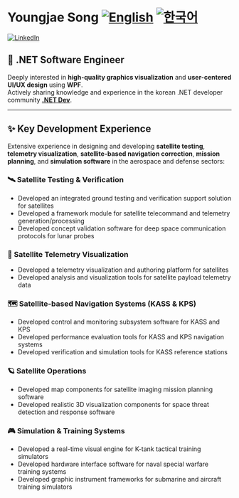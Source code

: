 # Youngjae Song [![English](https://img.shields.io/badge/README.md-English-blue.svg)](README.md) [![한국어](https://img.shields.io/badge/README.md-한국어-green.svg)](README.ko.md)

[![LinkedIn](https://img.shields.io/badge/-LinkedIn-0077B5?style=flat&logo=linkedin&logoColor=white)](https://www.linkedin.com/in/al6uiz/)



## 🚀 .NET Software Engineer

Deeply interested in **high-quality graphics visualization** and
**user-centered UI/UX design** using **WPF**.<br />
Actively sharing knowledge and experience in the korean .NET developer community
**[.NET Dev](https://forum.dotnetdev.kr/u/al6uiz/activity/solved)**.

---

## ✨ Key Development Experience

Extensive experience in designing and developing **satellite testing**, **telemetry visualization**,
**satellite-based navigation correction**, **mission planning**,
and **simulation software** in the aerospace and defense sectors:

### 🛰️ Satellite Testing & Verification

* Developed an integrated ground testing and verification support solution for satellites
* Developed a framework module for satellite telecommand and telemetry generation/processing
* Developed concept validation software for deep space communication protocols for lunar probes

### 📡 Satellite Telemetry Visualization

* Developed a telemetry visualization and authoring platform for satellites
* Developed analysis and visualization tools for satellite payload telemetry data

### 🗺️ Satellite-based Navigation Systems (KASS & KPS)

* Developed control and monitoring subsystem software for KASS and KPS
* Developed performance evaluation tools for KASS and KPS navigation systems
* Developed verification and simulation tools for KASS reference stations

### 🪐 Satellite Operations

* Developed map components for satellite imaging mission planning software
* Developed realistic 3D visualization components for space threat detection and response software

### 🎮 Simulation & Training Systems

* Developed a real-time visual engine for K-tank tactical training simulators
* Developed hardware interface software for naval special warfare training systems
* Developed graphic instrument frameworks for submarine and aircraft training simulators
 
